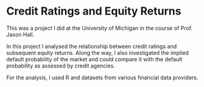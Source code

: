 # Credit Ratings and Equity Returns

This was a project I did at the University of Michigan in the course of Prof. Jason Hall.

In this project I analysed the relationship between credit ratings and subsequent equity returns. Along the way, I also investigated the implied default probability of the market and could compare it with the default probability as assessed by credit agencies.

For the analysis, I used R and datasets from various financial data providers.

